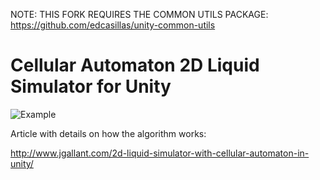 NOTE: THIS FORK REQUIRES THE COMMON UTILS PACKAGE: https://github.com/edcasillas/unity-common-utils

# Cellular Automaton 2D Liquid Simulator for Unity

![Example](http://i.imgur.com/r93Ts49.gif)

Article with details on how the algorithm works:

http://www.jgallant.com/2d-liquid-simulator-with-cellular-automaton-in-unity/
